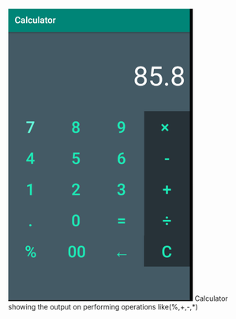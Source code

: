 ![image](https://github.com/Swapnil7000/Calculator/blob/master/Screenshots/Calculation.PNG)
Calculator showing the output on performing operations like(%,+,-,*)